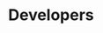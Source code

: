 ---
publish: false
title: Developers
layout: list-products.html
products:
  - title: EMDK For Android
    description: Java sample projects using EMDK API's, Data Capture, Profile Manager, etc.
    url: /emdk-for-android/4-0/guide/about
    image: /images/products/emdk-for-android.png
    btn-text: Latest Docs
    versions:
      - url: /emdk-for-android/4-0/samples
        menu: "4.0"
      - url: /emdk-for-android/3-1/samples
        menu: "3.1"

---
